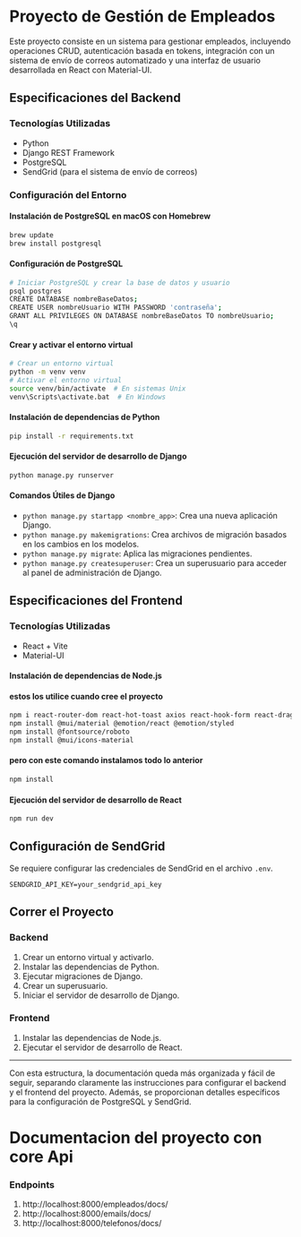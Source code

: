 

# Proyecto de Gestión de Empleados

Este proyecto consiste en un sistema para gestionar empleados, incluyendo operaciones CRUD, autenticación basada en tokens, integración con un sistema de envío de correos automatizado y una interfaz de usuario desarrollada en React con Material-UI.

## Especificaciones del Backend

### Tecnologías Utilizadas
- Python
- Django REST Framework
- PostgreSQL
- SendGrid (para el sistema de envío de correos)

### Configuración del Entorno

#### Instalación de PostgreSQL en macOS con Homebrew

```bash
brew update
brew install postgresql
```

#### Configuración de PostgreSQL

```bash
# Iniciar PostgreSQL y crear la base de datos y usuario
psql postgres
CREATE DATABASE nombreBaseDatos;
CREATE USER nombreUsuario WITH PASSWORD 'contraseña';
GRANT ALL PRIVILEGES ON DATABASE nombreBaseDatos TO nombreUsuario;
\q
```

#### Crear y activar el entorno virtual

```bash
# Crear un entorno virtual
python -m venv venv
# Activar el entorno virtual
source venv/bin/activate  # En sistemas Unix
venv\Scripts\activate.bat  # En Windows
```

#### Instalación de dependencias de Python

```bash
pip install -r requirements.txt
```

#### Ejecución del servidor de desarrollo de Django

```bash
python manage.py runserver
```

#### Comandos Útiles de Django

- `python manage.py startapp <nombre_app>`: Crea una nueva aplicación Django.
- `python manage.py makemigrations`: Crea archivos de migración basados en los cambios en los modelos.
- `python manage.py migrate`: Aplica las migraciones pendientes.
- `python manage.py createsuperuser`: Crea un superusuario para acceder al panel de administración de Django.

## Especificaciones del Frontend

### Tecnologías Utilizadas
- React + Vite
- Material-UI

#### Instalación de dependencias de Node.js

#### estos los utilice cuando cree el proyecto
```bash 
npm i react-router-dom react-hot-toast axios react-hook-form react-draggable
npm install @mui/material @emotion/react @emotion/styled
npm install @fontsource/roboto
npm install @mui/icons-material
```

#### pero con este comando instalamos todo lo anterior
```bash 
npm install
```

#### Ejecución del servidor de desarrollo de React

```bash
npm run dev
```

## Configuración de SendGrid

Se requiere configurar las credenciales de SendGrid en el archivo `.env`.

```
SENDGRID_API_KEY=your_sendgrid_api_key
```

## Correr el Proyecto

### Backend

1. Crear un entorno virtual y activarlo.
2. Instalar las dependencias de Python.
3. Ejecutar migraciones de Django.
4. Crear un superusuario.
5. Iniciar el servidor de desarrollo de Django.

### Frontend

1. Instalar las dependencias de Node.js.
2. Ejecutar el servidor de desarrollo de React.

---

Con esta estructura, la documentación queda más organizada y fácil de seguir, separando claramente las instrucciones para configurar el backend y el frontend del proyecto. Además, se proporcionan detalles específicos para la configuración de PostgreSQL y SendGrid.

# Documentacion del proyecto con core Api

### Endpoints
1. http://localhost:8000/empleados/docs/
2. http://localhost:8000/emails/docs/
3. http://localhost:8000/telefonos/docs/